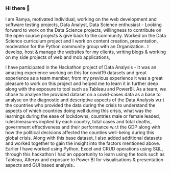 ### Hi there 👋
I am Ramya, motivated Individual, working on the web development and software testing projects, Data Analyst, Data Science enthusiast - Looking forward to work on the Data Science projects, willingness to contribute on the open source projects & give back to the community.
Worked on the Data Science curriculum project and I work on content creation, presentation, moderation for the Python community group with an Organization.. I develop, host & manage the websites for my clients, writing blogs & working on my side projects of web and mob applications,

I have participated in the Hackathon project of Data Analysis - It was an amazing experience working on this for covid19 datasets and great experience as a team member, from my previous experience it was a great pleasure to work on this project and helped me to learn it in further deep along with the exposure to tool such as Tableau and PowerBI. As a team, we chose to analyse the provided dataset on a covid-cases data as a base to analyse on the diagnostic and descriptive aspects of the Data Analysis w.r.t the countries who provided the data during the crisis to understand the aspects of which countries doing well during this crisis, what was the learnings during the ease of lockdowns, countries male or female leaded, rules/measures implied by each country, total cases and total deaths, government effectiveness and their performance w.r.t the GDP along with how the political decisions affected the counties well-being during this global crisis. Along with this base dataset, I also added additional datasets and worked together to gain the insight into the factors mentioned above. Earlier I have worked using Python, Excel and CRUD operations using SQL, through this hackathon I had an opportunity to learn using the tools such as Tableau, Alteryx and exposure to Power BI for visualisations & presentation aspects and GUI based analysis.. 

<!--
**rnedesigns/rnedesigns** is a ✨ _special_ ✨ repository because its `README.md` (this file) appears on your GitHub profile.

- 🔭 I’m currently working on ...
- 🌱 I’m currently learning ...
- 👯 I’m looking to collaborate on ...
- 🤔 I’m looking for help with ...
- 💬 Ask me about ...
- 📫 How to reach me: ...
- 😄 Pronouns: ...
- ⚡ Fun fact: ...
-->
